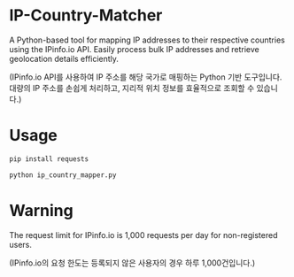 # IP-Country-Matcher
A Python-based tool for mapping IP addresses to their respective countries using the IPinfo.io API. Easily process bulk IP addresses and retrieve geolocation details efficiently.

(IPinfo.io API를 사용하여 IP 주소를 해당 국가로 매핑하는 Python 기반 도구입니다. 대량의 IP 주소를 손쉽게 처리하고, 지리적 위치 정보를 효율적으로 조회할 수 있습니다.)


# Usage
```Bash
pip install requests
```

```Bash
python ip_country_mapper.py
```


# Warning
The request limit for IPinfo.io is 1,000 requests per day for non-registered users.

(IPinfo.io의 요청 한도는 등록되지 않은 사용자의 경우 하루 1,000건입니다.)
